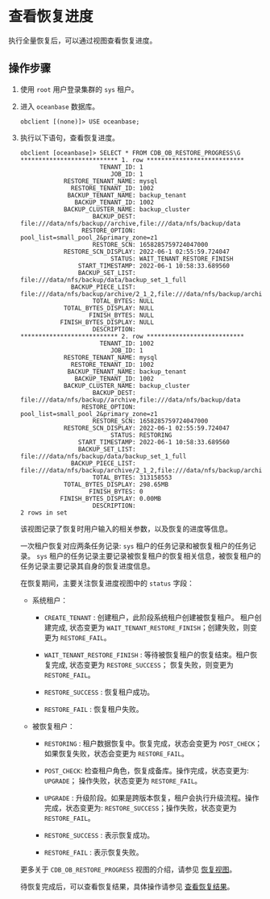 # 查看恢复进度

执行全量恢复后，可以通过视图查看恢复进度。

## 操作步骤

1. 使用 `root` 用户登录集群的 `sys` 租户。

2. 进入 `oceanbase` 数据库。

   ```shell
   obclient [(none)]> USE oceanbase;
   ```

3. 执行以下语句，查看恢复进度。  

   ```shell
   obclient [oceanbase]> SELECT * FROM CDB_OB_RESTORE_PROGRESS\G
   *************************** 1. row ***************************
                         TENANT_ID: 1
                            JOB_ID: 1
               RESTORE_TENANT_NAME: mysql
                 RESTORE_TENANT_ID: 1002
                BACKUP_TENANT_NAME: backup_tenant
                  BACKUP_TENANT_ID: 1002
               BACKUP_CLUSTER_NAME: backup_cluster
                       BACKUP_DEST: file:///data/nfs/backup//archive,file:///data/nfs/backup/data
                    RESTORE_OPTION: pool_list=small_pool_2&primary_zone=z1
                       RESTORE_SCN: 1658285759724047000
               RESTORE_SCN_DISPLAY: 2022-06-1 02:55:59.724047
                            STATUS: WAIT_TENANT_RESTORE_FINISH
                   START_TIMESTAMP: 2022-06-1 10:58:33.689560
                   BACKUP_SET_LIST: file:///data/nfs/backup/data/backup_set_1_full
                 BACKUP_PIECE_LIST: file:///data/nfs/backup/archive/2_1_2,file:///data/nfs/backup/archive/2_1_3
                       TOTAL_BYTES: NULL
               TOTAL_BYTES_DISPLAY: NULL
                      FINISH_BYTES: NULL
              FINISH_BYTES_DISPLAY: NULL
                       DESCRIPTION:
   *************************** 2. row ***************************
                         TENANT_ID: 1002
                            JOB_ID: 1
               RESTORE_TENANT_NAME: mysql
                 RESTORE_TENANT_ID: 1002
                BACKUP_TENANT_NAME: backup_tenant
                  BACKUP_TENANT_ID: 1002
               BACKUP_CLUSTER_NAME: backup_cluster
                       BACKUP_DEST: file:///data/nfs/backup//archive,file:///data/nfs/backup/data
                    RESTORE_OPTION: pool_list=small_pool_2&primary_zone=z1
                       RESTORE_SCN: 1658285759724047000
               RESTORE_SCN_DISPLAY: 2022-06-1 02:55:59.724047
                            STATUS: RESTORING
                   START_TIMESTAMP: 2022-06-1 10:58:33.689560
                   BACKUP_SET_LIST: file:///data/nfs/backup/data/backup_set_1_full
                 BACKUP_PIECE_LIST: file:///data/nfs/backup/archive/2_1_2,file:///data/nfs/backup/archive/2_1_3
                       TOTAL_BYTES: 313158553
               TOTAL_BYTES_DISPLAY: 298.65MB
                      FINISH_BYTES: 0
              FINISH_BYTES_DISPLAY: 0.00MB
                       DESCRIPTION:
   2 rows in set
   ```

   该视图记录了恢复时用户输入的相关参数，以及恢复的进度等信息。

   一次租户恢复对应两条任务记录: `sys` 租户的任务记录和被恢复租户的任务记录。 `sys` 租户的任务记录主要记录被恢复租户的恢复相关信息，被恢复租户的任务记录主要记录其自身的恢复进度信息。

   在恢复期间，主要关注恢复进度视图中的 `status` 字段：

   * 系统租户：

      * `CREATE_TENANT` : 创建租户，此阶段系统租户创建被恢复租户。 租户创建完成, 状态变更为 `WAIT_TENANT_RESTORE_FINISH`；创建失败，则变更为 `RESTORE_FAIL`。

      * `WAIT_TENANT_RESTORE_FINISH` : 等待被恢复租户的恢复结束。租户恢复完成, 状态变更为 `RESTORE_SUCCESS`； 恢复失败，则变更为 `RESTORE_FAIL`。

      * `RESTORE_SUCCESS` : 恢复租户成功。

      * `RESTORE_FAIL` : 恢复租户失败。

   * 被恢复租户：

      * `RESTORING` : 租户数据恢复中。恢复完成，状态会变更为 `POST_CHECK`；如果恢复失败，状态会变更为 `RESTORE_FAIL`。

      * `POST_CHECK`: 检查租户角色，恢复成备库。操作完成，状态变更为: `UPGRADE`； 操作失败，状态变更为 `RESTORE_FAIL`。

      * `UPGRADE` : 升级阶段。如果是跨版本恢复，租户会执行升级流程。操作完成，状态变更为: `RESTORE_SUCCESS`；操作失败，状态变更为 `RESTORE_FAIL`。

      * `RESTORE_SUCCESS` : 表示恢复成功。

      * `RESTORE_FAIL` : 表示恢复失败。

   更多关于 `CDB_OB_RESTORE_PROGRESS` 视图的介绍，请参见 [恢复视图](../600.restore-data/800.views-of-the-restore.md)。

   待恢复完成后，可以查看恢复结果，具体操作请参见 [查看恢复结果](../600.restore-data/500.view-the-restore-history.md)。
